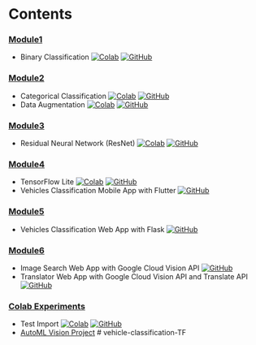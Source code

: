# Contents
### [Module1](https://github.com/TanyaYu/Curriculum-Project/tree/master/module1)
- Binary Classification [![Colab](https://www.tensorflow.org/images/colab_logo_32px.png)](https://colab.research.google.com/drive/1RWbCZhUbTxl_ClHrMcox1w3ZTvpjNjRp?usp=sharing) [![GitHub](https://www.tensorflow.org/images/GitHub-Mark-32px.png)](https://github.com/TanyaYu/Curriculum-Project/blob/master/module1/Binary_Classification.ipynb)

### [Module2](https://github.com/TanyaYu/Curriculum-Project/tree/master/module2)
- Categorical Classification [![Colab](https://www.tensorflow.org/images/colab_logo_32px.png)](https://colab.research.google.com/drive/1R0yKRFWQvmXl9KbMS-CDlJ-EtY2ntzuy?usp=sharing) [![GitHub](https://www.tensorflow.org/images/GitHub-Mark-32px.png)](https://github.com/TanyaYu/Curriculum-Project/blob/master/module2/Categorical_Classification.ipynb)
- Data Augmentation [![Colab](https://www.tensorflow.org/images/colab_logo_32px.png)](https://colab.research.google.com/drive/1u9HA5LBvyp135NBpk45Uud2vEI1OFYOe?usp=sharing) [![GitHub](https://www.tensorflow.org/images/GitHub-Mark-32px.png)](https://github.com/TanyaYu/Curriculum-Project/blob/master/module2/Data_Augmentation.ipynb)

### [Module3](https://github.com/TanyaYu/Curriculum-Project/tree/master/module3)
- Residual Neural Network (ResNet) [![Colab](https://www.tensorflow.org/images/colab_logo_32px.png)](https://colab.research.google.com/drive/1O-FeZF6_KFn3WTswx-zcbkWtqyL4Tfvn?usp=sharing) [![GitHub](https://www.tensorflow.org/images/GitHub-Mark-32px.png)](https://github.com/TanyaYu/Curriculum-Project/blob/master/module3/Residual_Neural_Network_(ResNet).ipynb)

### [Module4](https://github.com/TanyaYu/Curriculum-Project/tree/master/module4)
- TensorFlow Lite [![Colab](https://www.tensorflow.org/images/colab_logo_32px.png)](https://colab.research.google.com/drive/19cEeW5Ub3ii3nv_aJ7SzGllUQUMznylb?usp=sharing) [![GitHub](https://www.tensorflow.org/images/GitHub-Mark-32px.png)](https://github.com/TanyaYu/Curriculum-Project/blob/master/module4/TensorFlow_Lite.ipynb)
- Vehicles Classification Mobile App with Flutter [![GitHub](https://www.tensorflow.org/images/GitHub-Mark-32px.png)](https://github.com/TanyaYu/Curriculum-Project/tree/master/module4/FlutterApp-solution)

### [Module5](https://github.com/TanyaYu/Curriculum-Project/tree/master/module5)
- Vehicles Classification Web App with Flask  [![GitHub](https://www.tensorflow.org/images/GitHub-Mark-32px.png)](https://github.com/TanyaYu/Curriculum-Project/tree/master/module5/FlaskApp-Solution) 

### [Module6](https://github.com/TanyaYu/Curriculum-Project/tree/master/module6)
- Image Search Web App with Google Cloud Vision API  [![GitHub](https://www.tensorflow.org/images/GitHub-Mark-32px.png)](https://github.com/TanyaYu/Curriculum-Project/tree/master/module6/ImageSearch) 
- Translator Web App with Google Cloud Vision API and Translate API  [![GitHub](https://www.tensorflow.org/images/GitHub-Mark-32px.png)](https://github.com/TanyaYu/Curriculum-Project/tree/master/module6/Translator) 

### [Colab Experiments](https://github.com/TanyaYu/Curriculum-Project/tree/master/colab_experiments)
- Test Import [![Colab](https://www.tensorflow.org/images/colab_logo_32px.png)](https://colab.research.google.com/drive/1-UK0wqipauqrJIvSvxWZfRlsKKgma6yM?usp=sharing) [![GitHub](https://www.tensorflow.org/images/GitHub-Mark-32px.png)](https://github.com/TanyaYu/Curriculum-Project/blob/master/colab_experiments/Test_Import.ipynb)
- [AutoML Vision Project](https://console.cloud.google.com/vision/models?project=test-external-data-source) # vehicle-classification-TF

